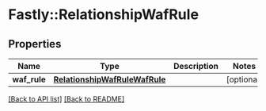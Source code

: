 # Fastly::RelationshipWafRule

## Properties

| Name | Type | Description | Notes |
| ---- | ---- | ----------- | ----- |
| **waf_rule** | [**RelationshipWafRuleWafRule**](RelationshipWafRuleWafRule.md) |  | [optional] |

[[Back to API list]](../../README.md#endpoints) [[Back to README]](../../README.md)

